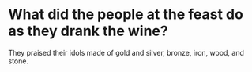 # What did the people at the feast do as they drank the wine?

They praised their idols made of gold and silver, bronze, iron, wood, and stone.
